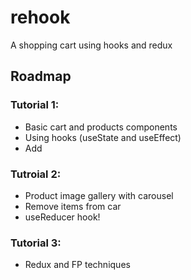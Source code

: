 # rehook
A shopping cart using hooks and redux

## Roadmap
### Tutorial 1:
* Basic cart and products components
* Using hooks (useState and useEffect)
* Add 

### Tutroial 2:
* Product image gallery with carousel
* Remove items from car
* useReducer hook!

### Tutorial 3:
* Redux and FP techniques
